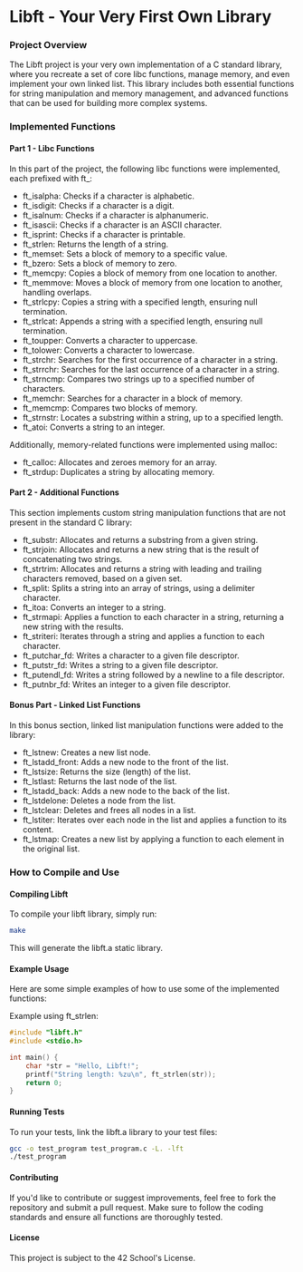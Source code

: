 <h1>
  Libft - Your Very First Own Library
</h1>

<h3>
  Project Overview
</h3>
<p>The Libft project is your very own implementation of a C standard library, where you recreate a set of core libc functions, manage memory, and even implement your own linked list. This library includes both essential functions for string manipulation and memory management, and advanced functions that can be used for building more complex systems.</p>

<h3>
  Implemented Functions
</h3>
<h4>
  Part 1 - Libc Functions
</h4>
In this part of the project, the following libc functions were implemented, each prefixed with ft_:

  - ft_isalpha: Checks if a character is alphabetic.
  - ft_isdigit: Checks if a character is a digit.
  - ft_isalnum: Checks if a character is alphanumeric.
  - ft_isascii: Checks if a character is an ASCII character.
  - ft_isprint: Checks if a character is printable.
  - ft_strlen: Returns the length of a string.
  - ft_memset: Sets a block of memory to a specific value.
  - ft_bzero: Sets a block of memory to zero.
  - ft_memcpy: Copies a block of memory from one location to another.
  - ft_memmove: Moves a block of memory from one location to another, handling overlaps.
  - ft_strlcpy: Copies a string with a specified length, ensuring null termination.
  - ft_strlcat: Appends a string with a specified length, ensuring null termination.
  - ft_toupper: Converts a character to uppercase.
  - ft_tolower: Converts a character to lowercase.
  - ft_strchr: Searches for the first occurrence of a character in a string.
  - ft_strrchr: Searches for the last occurrence of a character in a string.
  - ft_strncmp: Compares two strings up to a specified number of characters.
  - ft_memchr: Searches for a character in a block of memory.
  - ft_memcmp: Compares two blocks of memory.
  - ft_strnstr: Locates a substring within a string, up to a specified length.
  - ft_atoi: Converts a string to an integer.

Additionally, memory-related functions were implemented using malloc:

  - ft_calloc: Allocates and zeroes memory for an array.
  - ft_strdup: Duplicates a string by allocating memory.

<h4>
  Part 2 - Additional Functions
</h4>

This section implements custom string manipulation functions that are not present in the standard C library:

  - ft_substr: Allocates and returns a substring from a given string.
  - ft_strjoin: Allocates and returns a new string that is the result of concatenating two strings.
  - ft_strtrim: Allocates and returns a string with leading and trailing characters removed, based on a given set.
  - ft_split: Splits a string into an array of strings, using a delimiter character.
  - ft_itoa: Converts an integer to a string.
  - ft_strmapi: Applies a function to each character in a string, returning a new string with the results.
  - ft_striteri: Iterates through a string and applies a function to each character.
  - ft_putchar_fd: Writes a character to a given file descriptor.
  - ft_putstr_fd: Writes a string to a given file descriptor.
  - ft_putendl_fd: Writes a string followed by a newline to a file descriptor.
  - ft_putnbr_fd: Writes an integer to a given file descriptor.

<h4>
  Bonus Part - Linked List Functions
</h4>

In this bonus section, linked list manipulation functions were added to the library:

  - ft_lstnew: Creates a new list node.
  - ft_lstadd_front: Adds a new node to the front of the list.
  - ft_lstsize: Returns the size (length) of the list.
  - ft_lstlast: Returns the last node of the list.
  - ft_lstadd_back: Adds a new node to the back of the list.
  - ft_lstdelone: Deletes a node from the list.
  - ft_lstclear: Deletes and frees all nodes in a list.
  - ft_lstiter: Iterates over each node in the list and applies a function to its content.
  - ft_lstmap: Creates a new list by applying a function to each element in the original list.

<h3>
  How to Compile and Use
</h3>

<h4>
  Compiling Libft
</h4>

To compile your libft library, simply run:
```bash
make
```

This will generate the libft.a static library.

<h4>
  Example Usage
</h4>

Here are some simple examples of how to use some of the implemented functions:

Example using ft_strlen:
```c
#include "libft.h"
#include <stdio.h>

int main() {
    char *str = "Hello, Libft!";
    printf("String length: %zu\n", ft_strlen(str));
    return 0;
}
```
<h4>
  Running Tests
</h4>

To run your tests, link the libft.a library to your test files:
```bash
gcc -o test_program test_program.c -L. -lft
./test_program
```
<h4>
  Contributing
</h4>

If you'd like to contribute or suggest improvements, feel free to fork the repository and submit a pull request. Make sure to follow the coding standards and ensure all functions are thoroughly tested.

<h4>
  License
</h4>
This project is subject to the 42 School's License.


